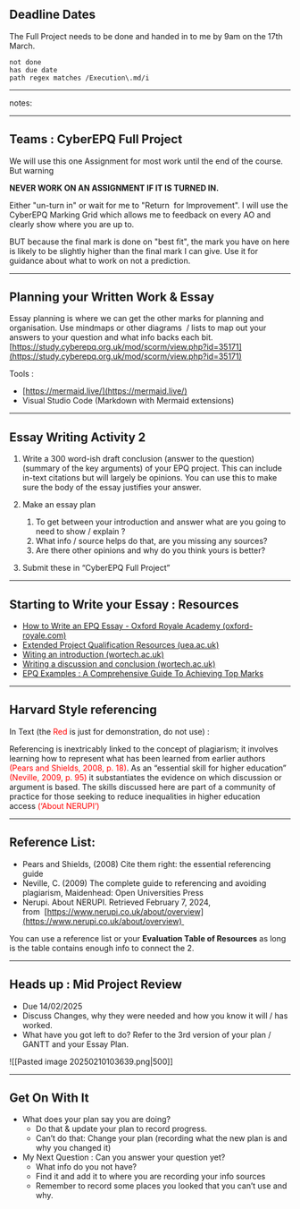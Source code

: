 ## Deadline Dates

The Full Project needs to be done and handed in to me by 9am on the 17th March.

```tasks
not done
has due date
path regex matches /Execution\.md/i
```

---

notes:

<!--
* Mid Project Review : 14/02/2025
* Essay Draft : 28/02/2025
* Draft Presentation : 07/03/2025
* Presentation Upload : 10/03/2025
* Essay Upload & End of Project Paperwork : 14/03/2025
	* End of Project Review 
	* Summary
	* Reflection
* Full Project Submission : 17/03/2025
-->


---
## Teams : CyberEPQ Full Project

We will use this one Assignment for most work until the end of the course. But warning 

**NEVER WORK ON AN ASSIGNMENT IF IT IS TURNED IN.** 

Either "un-turn in" or wait for me to "Return  for Improvement". I will use the CyberEPQ Marking Grid which allows me to feedback on every AO and clearly show where you are up to. 

BUT because the final mark is done on "best fit", the mark you have on here is likely to be slightly higher than the final mark I can give. Use it for guidance about what to work on not a prediction.

---

## Planning your Written Work & Essay  

Essay planning is where we can get the other marks for planning and organisation. Use mindmaps or other diagrams  / lists to map out your answers to your question and what info backs each bit. [https://study.cyberepq.org.uk/mod/scorm/view.php?id=35171](https://study.cyberepq.org.uk/mod/scorm/view.php?id=35171)

Tools :
* [https://mermaid.live/](https://mermaid.live/)
* Visual Studio Code (Markdown with Mermaid extensions)

---
## Essay Writing Activity 2

1. Write a 300 word-ish draft conclusion (answer to the question) (summary of the key arguments) of your EPQ project. This can include in-text citations but will largely be opinions. You can use this to make sure the body of the essay justifies your answer.
2. Make an essay plan

	1. To get between your introduction and answer what are you going to need to show / explain ?
	2. What info / source helps do that, are you missing any sources?
	3. Are there other opinions and why do you think yours is better?
3. Submit these in “CyberEPQ Full Project”

---
## Starting to Write your Essay : Resources

* [How to Write an EPQ Essay - Oxford Royale Academy (oxford-royale.com)](https://www.oxford-royale.com/articles/how-to-write-an-epq-essay/)
* [Extended Project Qualification Resources (uea.ac.uk)](https://www.uea.ac.uk/study/information-for/young-people/epq/epq-resources)
* [Witing an introduction (wortech.ac.uk)](http://content.wortech.ac.uk/cyberepq/topic09/session02/story_html5.html)
* [Writing a discussion and conclusion (wortech.ac.uk)](http://content.wortech.ac.uk/cyberepq/topic09/session03/story_html5.html)[](https://www.oxford-royale.com/articles/how-to-write-an-epq-essay/)
* [EPQ Examples : A Comprehensive Guide To Achieving Top Marks](https://milestoneseducation.com/epq-examples-a-comprehensive-guide-to-achieving-top-marks-in-your-extended-project-qualification/)

---
## Harvard Style referencing

In Text (the <font color="#ff0000">Red</font> is just for demonstration, do not use) : 

Referencing is inextricably linked to the concept of plagiarism; it involves learning how to represent what has been learned from earlier authors<font color="#F00"> (Pears and Shields, 2008, p. 18)</font>. As an “essential skill for higher education” <font color="#F00">(Neville, 2009, p. 95)</font> it substantiates the evidence on which discussion or argument is based. The skills discussed here are part of a community of practice for those seeking to reduce inequalities in higher education access <font color="#F00">(‘About NERUPI’)</font>

---
## Reference List: 

* Pears and Shields, (2008) Cite them right: the essential referencing guide
* Neville, C. (2009) The complete guide to referencing and avoiding plagiarism, Maidenhead: Open Universities Press
* Nerupi. About NERUPI. Retrieved February 7, 2024, from  [https://www.nerupi.co.uk/about/overview](https://www.nerupi.co.uk/about/overview) 

 You can use a reference list or your **Evaluation Table of Resources** as long is the table contains enough info to connect the 2. 

---

## Heads up : Mid Project Review

* Due 14/02/2025
* Discuss Changes, why they were needed and how you know it will / has worked.
* What have you got left to do? Refer to the 3rd version of your plan / GANTT and your Essay Plan.

![[Pasted image 20250210103639.png|500]]

---

## Get On With It

* What does your plan say you are doing?
	* Do that & update your plan to record progress.
	* Can’t do that: Change your plan (recording what the new plan is and why you changed it)
* My Next Question : Can you answer your question yet?
	* What info do you not have?
	* Find it and add it to where you are recording your info sources
	* Remember to record some places you looked that you can’t use and why.